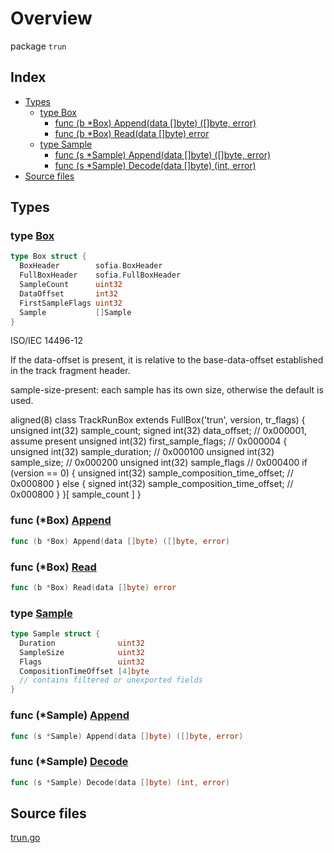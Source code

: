 # Overview

package `trun`

## Index

- [Types](#types)
  - [type Box](#type-box)
    - [func (b \*Box) Append(data []byte) ([]byte, error)](#func-box-append)
    - [func (b \*Box) Read(data []byte) error](#func-box-read)
  - [type Sample](#type-sample)
    - [func (s \*Sample) Append(data []byte) ([]byte, error)](#func-sample-append)
    - [func (s \*Sample) Decode(data []byte) (int, error)](#func-sample-decode)
- [Source files](#source-files)

## Types

### type [Box](./trun.go#L31)

```go
type Box struct {
  BoxHeader        sofia.BoxHeader
  FullBoxHeader    sofia.FullBoxHeader
  SampleCount      uint32
  DataOffset       int32
  FirstSampleFlags uint32
  Sample           []Sample
}
```

ISO/IEC 14496-12

If the data-offset is present, it is relative to the base-data-offset
established in the track fragment header.

sample-size-present: each sample has its own size, otherwise the default is
used.

  aligned(8) class TrackRunBox extends FullBox('trun', version, tr_flags) {
     unsigned int(32) sample_count;
     signed int(32) data_offset; // 0x000001, assume present
     unsigned int(32) first_sample_flags; // 0x000004
     {
        unsigned int(32) sample_duration; // 0x000100
        unsigned int(32) sample_size; // 0x000200
        unsigned int(32) sample_flags // 0x000400
        if (version == 0) {
           unsigned int(32) sample_composition_time_offset; // 0x000800
        } else {
           signed int(32) sample_composition_time_offset; // 0x000800
        }
     }[ sample_count ]
  }

### func (\*Box) [Append](./trun.go#L40)

```go
func (b *Box) Append(data []byte) ([]byte, error)
```

### func (\*Box) [Read](./trun.go#L91)

```go
func (b *Box) Read(data []byte) error
```

### type [Sample](./trun.go#L172)

```go
type Sample struct {
  Duration              uint32
  SampleSize            uint32
  Flags                 uint32
  CompositionTimeOffset [4]byte
  // contains filtered or unexported fields
}
```

### func (\*Sample) [Append](./trun.go#L156)

```go
func (s *Sample) Append(data []byte) ([]byte, error)
```

### func (\*Sample) [Decode](./trun.go#L127)

```go
func (s *Sample) Decode(data []byte) (int, error)
```

## Source files

[trun.go](./trun.go)
